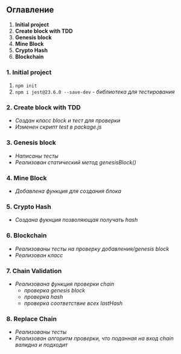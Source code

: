 ## Оглавление

1. **Initial project**
2. **Create block with TDD**
3. **Genesis block**
4. **Mine Block**
5. **Crypto Hash**
6. **Blockchain**

### 1. Initial project
1. `npm init`
2. `npm i jest@23.6.0 --save-dev` - *библиотека для тестирования*

### 2. Create block with TDD
- *Создан класс block и тест для проверки*
- *Изменен скрипт test в package.js*

### 3. Genesis block
- *Написаны тесты*
- *Реализован статический метод genesisBlock()*

### 4. Mine Block
- *Добавлена функция для создания блока*

### 5. Crypto Hash
- *Создана фукнция позволяющая получать hash*

### 6. Blockchain
- *Реализованы тесты на проверку добавления/genesis block*
- *Реализован класс*

### 7. Chain Validation
- *Реализована функция проверки chain*
    - *проверка genesis block*
    - *проверка hash*
    - *проверка соответствие всех lastHash*
    
### 8. Replace Chain
- *Реализованы тесты*
- *Реализован алгоритм проверки, что поданная на вход chain валидна и подходит*


